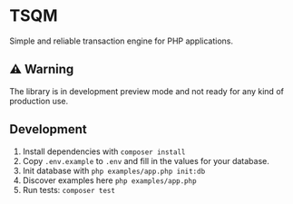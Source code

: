 # TSQM

Simple and reliable transaction engine for PHP applications.

## :warning: Warning

The library is in development preview mode and not ready for any kind of production use.

## Development 

1. Install dependencies with `composer install`
2. Copy `.env.example` to `.env` and fill in the values for your database.
4. Init database with `php examples/app.php init:db`
5. Discover examples here `php examples/app.php`
6. Run tests: `composer test`


